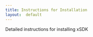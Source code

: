 ```yaml
---
title: Instructions for Installation
layout:  default
---
```


Detailed instructions for installing xSDK


